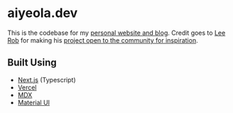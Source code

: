 # aiyeola.dev

This is the codebase for my [personal website and blog](https://aiyeola.dev). Credit goes to [Lee Rob](https://leerob.io) for making his [project open to the community for inspiration](https://github.com/leerob/leerob.io).

## Built Using

- [Next.js](https://nextjs.org/) (Typescript)
- [Vercel](https://vercel.com)
- [MDX](https://github.com/mdx-js/mdx)
- [Material UI](https://material-ui.com/)
